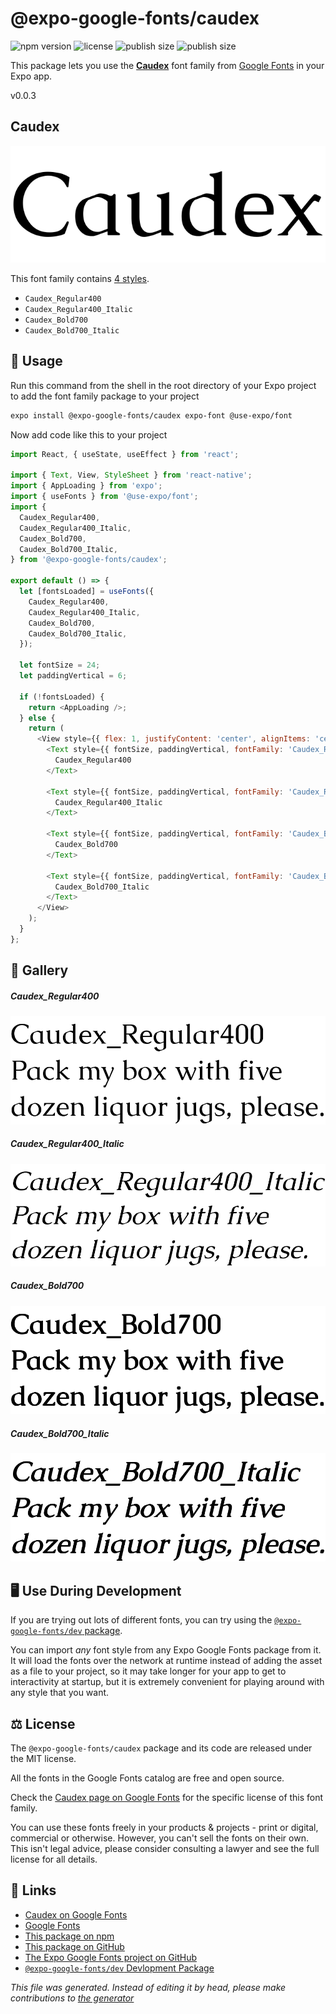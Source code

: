 # @expo-google-fonts/caudex

![npm version](https://flat.badgen.net/npm/v/@expo-google-fonts/caudex)
![license](https://flat.badgen.net/github/license/expo/google-fonts)
![publish size](https://flat.badgen.net/packagephobia/install/@expo-google-fonts/caudex)
![publish size](https://flat.badgen.net/packagephobia/publish/@expo-google-fonts/caudex)

This package lets you use the [**Caudex**](https://fonts.google.com/specimen/Caudex) font family from [Google Fonts](https://fonts.google.com/) in your Expo app.

v0.0.3

## Caudex

![Caudex](./font-family.png)

This font family contains [4 styles](#gallery).

- `Caudex_Regular400`
- `Caudex_Regular400_Italic`
- `Caudex_Bold700`
- `Caudex_Bold700_Italic`

## 🔡 Usage

Run this command from the shell in the root directory of your Expo project to add the font family package to your project
```sh
expo install @expo-google-fonts/caudex expo-font @use-expo/font
```

Now add code like this to your project
```js
import React, { useState, useEffect } from 'react';

import { Text, View, StyleSheet } from 'react-native';
import { AppLoading } from 'expo';
import { useFonts } from '@use-expo/font';
import {
  Caudex_Regular400,
  Caudex_Regular400_Italic,
  Caudex_Bold700,
  Caudex_Bold700_Italic,
} from '@expo-google-fonts/caudex';

export default () => {
  let [fontsLoaded] = useFonts({
    Caudex_Regular400,
    Caudex_Regular400_Italic,
    Caudex_Bold700,
    Caudex_Bold700_Italic,
  });

  let fontSize = 24;
  let paddingVertical = 6;

  if (!fontsLoaded) {
    return <AppLoading />;
  } else {
    return (
      <View style={{ flex: 1, justifyContent: 'center', alignItems: 'center' }}>
        <Text style={{ fontSize, paddingVertical, fontFamily: 'Caudex_Regular400' }}>
          Caudex_Regular400
        </Text>

        <Text style={{ fontSize, paddingVertical, fontFamily: 'Caudex_Regular400_Italic' }}>
          Caudex_Regular400_Italic
        </Text>

        <Text style={{ fontSize, paddingVertical, fontFamily: 'Caudex_Bold700' }}>
          Caudex_Bold700
        </Text>

        <Text style={{ fontSize, paddingVertical, fontFamily: 'Caudex_Bold700_Italic' }}>
          Caudex_Bold700_Italic
        </Text>
      </View>
    );
  }
};

```

## 📖 Gallery

##### Caudex_Regular400
![Caudex_Regular400](./e0c195632ea06158f87e86ee898119dd8a7f59788999552ed79be77c33c6a726.ttf.png)

##### Caudex_Regular400_Italic
![Caudex_Regular400_Italic](./53374860983e21bb358d83d1162c824903649ae49f873a963c665b066514bb9d.ttf.png)

##### Caudex_Bold700
![Caudex_Bold700](./09a6db433fd45eb3e1423e9947afe5b766008cc358cb482b42103970fc840676.ttf.png)

##### Caudex_Bold700_Italic
![Caudex_Bold700_Italic](./45c118976f77e53a2a5122e22cace7fb846373a14892fbb7e0ff61e1a46de1d4.ttf.png)


## 🖥️ Use During Development

If you are trying out lots of different fonts, you can try using the [`@expo-google-fonts/dev` package](https://github.com/expo/google-fonts/tree/master/font-packages/dev#readme).

You can import *any* font style from any Expo Google Fonts package from it. It will load the fonts
over the network at runtime instead of adding the asset as a file to your project, so it may take longer
for your app to get to interactivity at startup, but it is extremely convenient
for playing around with any style that you want.

## ⚖️ License

The `@expo-google-fonts/caudex` package and its code are released under the MIT license.

All the fonts in the Google Fonts catalog are free and open source.

Check the [Caudex page on Google Fonts](https://fonts.google.com/specimen/Caudex) for the specific license of this font family.

You can use these fonts freely in your products & projects - print or digital, commercial or otherwise. However, you can't sell the fonts on their own. This isn't legal advice, please consider consulting a lawyer and see the full license for all details.

## 🔗 Links

- [Caudex on Google Fonts](https://fonts.google.com/specimen/Caudex)
- [Google Fonts](https://fonts.google.com/)
- [This package on npm](https://www.npmjs.com/package/@expo-google-fonts/caudex)
- [This package on GitHub](https://github.com/expo/google-fonts/tree/master/font-packages/caudex)
- [The Expo Google Fonts project on GitHub](https://github.com/expo/google-fonts)
- [`@expo-google-fonts/dev` Devlopment Package](https://github.com/expo/google-fonts/tree/master/font-packages/dev)


*This file was generated. Instead of editing it by head, please make contributions to [the generator](https://github.com/expo/google-fonts/tree/master/packages/generator)*

